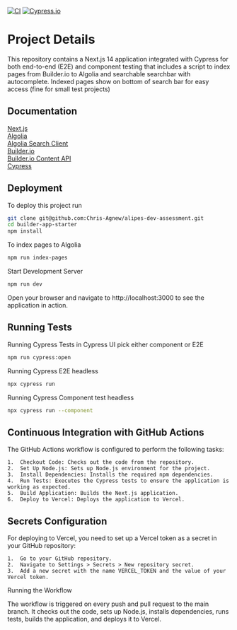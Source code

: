 [![CI](https://github.com/Chris-Agnew/alipes-dev-assessment/actions/workflows/ci.yml/badge.svg)](https://github.com/Chris-Agnew/alipes-dev-assessment/actions/workflows/ci.yml)
[![Cypress.io](https://img.shields.io/badge/tested%20with-Cypress-04C38E.svg)](https://www.cypress.io/)

# Project Details

This repository contains a Next.js 14 application integrated with Cypress for both end-to-end (E2E) and component testing that includes a script to index pages from Builder.io to Algolia and searchable searchbar with autocomplete. Indexed pages show on bottom of search bar for easy access (fine for small test projects)

## Documentation

[Next.js](https://nextjs.org/)\
[Algolia](https://www.algolia.com/doc/)\
[Algolia Search Client](https://www.algolia.com/doc/api-client/getting-started/install/javascript/?client=javascript)\
[Builder.io](https://www.builder.io/c/docs/developers)\
[Builder.io Content API](https://www.builder.io/c/docs/content-api)\
[Cypress](https://docs.cypress.io/guides/overview/why-cypress)

## Deployment

To deploy this project run

```bash
git clone git@github.com:Chris-Agnew/alipes-dev-assessment.git
cd builder-app-starter
npm install
```

To index pages to Algolia

```bash
npm run index-pages
```

Start Development Server

```bash
npm run dev
```

Open your browser and navigate to http://localhost:3000 to see the application in action.

## Running Tests

Running Cypress Tests in Cypress UI pick either component or E2E

```bash
npm run cypress:open
```

Running Cypress E2E headless

```bash
npx cypress run
```

Running Cypress Component test headless

```bash
npx cypress run --component
```

## Continuous Integration with GitHub Actions

The GitHub Actions workflow is configured to perform the following tasks:

    1.	Checkout Code: Checks out the code from the repository.
    2.	Set Up Node.js: Sets up Node.js environment for the project.
    3.	Install Dependencies: Installs the required npm dependencies.
    4.	Run Tests: Executes the Cypress tests to ensure the application is working as expected.
    5.	Build Application: Builds the Next.js application.
    6.	Deploy to Vercel: Deploys the application to Vercel.

## Secrets Configuration

For deploying to Vercel, you need to set up a Vercel token as a secret in your GitHub repository:

    1.	Go to your GitHub repository.
    2.	Navigate to Settings > Secrets > New repository secret.
    3.	Add a new secret with the name VERCEL_TOKEN and the value of your Vercel token.

Running the Workflow

The workflow is triggered on every push and pull request to the main branch. It checks out the code, sets up Node.js, installs dependencies, runs tests, builds the application, and deploys it to Vercel.
